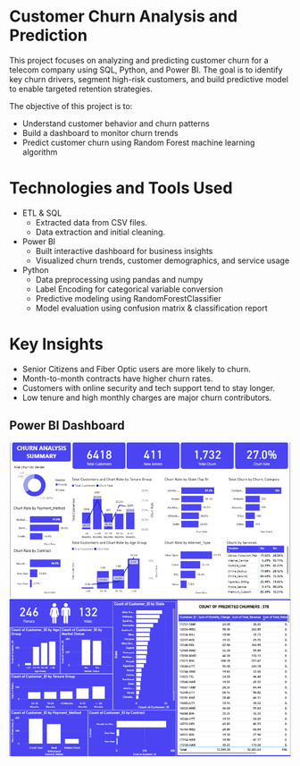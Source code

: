 # Customer Churn Analysis and Prediction
This project focuses on analyzing and predicting customer churn for a telecom company using SQL, Python, and Power BI. The goal is to identify key churn drivers, segment high-risk customers, and build predictive model to enable targeted retention strategies.

The objective of this project is to:

- Understand customer behavior and churn patterns
- Build a dashboard to monitor churn trends
- Predict customer churn using Random Forest machine learning algorithm

# Technologies and Tools Used

- ETL & SQL
   - Extracted data from CSV files.
   - Data extraction and initial cleaning.
- Power BI
   - Built interactive dashboard for business insights
   - Visualized churn trends, customer demographics, and service usage
- Python
   - Data preprocessing using pandas and numpy
   - Label Encoding for categorical variable conversion
   - Predictive modeling using RandomForestClassifier
   - Model evaluation using confusion matrix & classification report

# Key Insights

- Senior Citizens and Fiber Optic users are more likely to churn.
- Month-to-month contracts have higher churn rates.
- Customers with online security and tech support tend to stay longer.
- Low tenure and high monthly charges are major churn contributors.

## Power BI Dashboard
![Power BI Dashboard](Dashboard/Summary_Dashboard.png)
![Power BI Dashboard](Dashboard/Churn_Prediction_Page.png)





